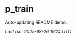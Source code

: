# p_train

Auto-updating README demo.

<!--START_SECTION:status-->
_Last run: 2025-08-26 19:24 UTC_
<!--END_SECTION:status-->










































































































































